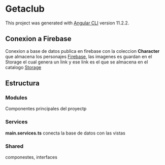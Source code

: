 # Getaclub

This project was generated with [Angular CLI](https://github.com/angular/angular-cli) version 11.2.2.


## Conexion a Firebase
Conexion a base de datos publica en firebase con la coleccion **Character** que almacena los personajes [Firebase](https://console.firebase.google.com/u/0/project/getaclub-8abb6/firestore/data/~2Fcharacter~2FC9iqNL8szyc2ZK7FTeei?hl=es-419), las imagenes es guardan en el Storage el cual genera un link y ese link es el que se almacena en el catalogo [Storage](https://console.firebase.google.com/u/0/project/getaclub-8abb6/storage/getaclub-8abb6.appspot.com/files?hl=es-419)

##  Estructura
### Modules 
Componentes principales del proyectp
### Services
**main.services.ts** conecta la base de datos con las vistas
### Shared 
componestes, interfaces

